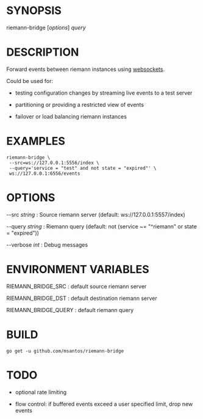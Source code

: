 # SYNOPSIS

riemann-bridge [*options*] *query*

# DESCRIPTION

Forward events between riemann instances using
[websockets](https://github.com/gorilla/websocket).

Could be used for:

* testing configuration changes by streaming live events to a test
  server

* partitioning or providing a restricted view of events

* failover or load balancing riemann instances

# EXAMPLES

~~~
riemann-bridge \
 --src=ws://127.0.0.1:5556/index \
 --query='service = "test" and not state = "expired"' \
 ws://127.0.0.1:6556/events
~~~

# OPTIONS

--src *string*
: Source riemann server (default: ws://127.0.0.1:5557/index)

--query *string*
: Riemann query (default: not (service ~= "^riemann" or state = "expired"))

--verbose *int*
: Debug messages

# ENVIRONMENT VARIABLES

RIEMANN_BRIDGE_SRC
: default source riemann server

RIEMANN_BRIDGE_DST
: default destination riemann server

RIEMANN_BRIDGE_QUERY
: default riemann query

# BUILD

    go get -u github.com/msantos/riemann-bridge

# TODO

* optional rate limiting

* flow control: if buffered events exceed a user specified limit, drop
  new events

